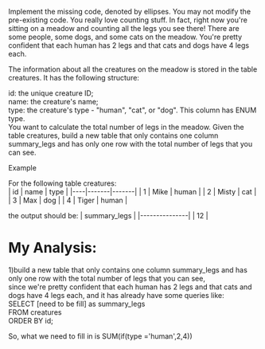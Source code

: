 Implement the missing code, denoted by ellipses. You may not modify the pre-existing code.
You really love counting stuff. In fact, right now you're sitting on a meadow and counting all the legs you see there! There are some people, some dogs, and some cats on the meadow. You're pretty confident that each human has 2 legs and that cats and dogs have 4 legs each.

The information about all the creatures on the meadow is stored in the table creatures. It has the following structure:

id: the unique creature ID;  
name: the creature's name;  
type: the creature's type - "human", "cat", or "dog". This column has ENUM type.  
You want to calculate the total number of legs in the meadow. Given the table creatures, build a new table that only contains one column summary_legs and has only one row with the total number of legs that you can see.

Example

For the following table creatures:  
| id | name  | type  |
|----|-------|-------|
| 1  | Mike  | human |
| 2  | Misty | cat   |
| 3  | Max   | dog   |
| 4  | Tiger | human |

the output should be:
| summary\_legs |
|---------------|
| 12            |

# My Analysis:
1)build a new table that only contains one column summary_legs and has only one row with the total number of legs that you can see,   
since we're pretty confident that each human has 2 legs and that cats and dogs have 4 legs each, and it has already have some queries like:  
SELECT [need to be fill] as summary_legs  
    FROM creatures  
    ORDER BY id;  

So, what we need to fill in is SUM(if(type ='human',2,4))
